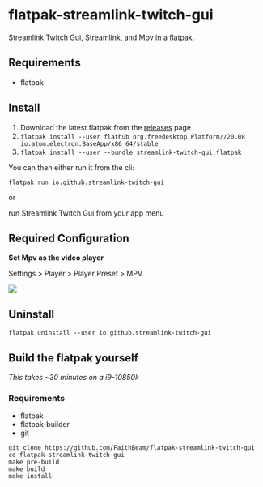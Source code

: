 # flatpak-streamlink-twitch-gui

Streamlink Twitch Gui, Streamlink, and Mpv in a flatpak.

## Requirements

* flatpak

## Install

1. Download the latest flatpak from the [releases](https://github.com/FaithBeam/flatpak-streamlink-twitch-gui/releases) page
2. ```flatpak install --user flathub org.freedesktop.Platform//20.08 io.atom.electron.BaseApp/x86_64/stable```
3. ```flatpak install --user --bundle streamlink-twitch-gui.flatpak```

You can then either run it from the cli:

```flatpak run io.github.streamlink-twitch-gui```

or 

run Streamlink Twitch Gui from your app menu

## Required Configuration

**Set Mpv as the video player**

Settings > Player > Player Preset > MPV

![](https://i.imgur.com/ahihCfx.png)

## Uninstall

```flatpak uninstall --user io.github.streamlink-twitch-gui```

## Build the flatpak yourself

*This takes ~30 minutes on a i9-10850k*

### Requirements

* flatpak
* flatpak-builder
* git

```
git clone https://github.com/FaithBeam/flatpak-streamlink-twitch-gui
cd flatpak-streamlink-twitch-gui
make pre-build
make build
make install
```